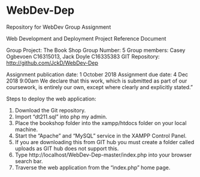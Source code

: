 # WebDev-Dep
Repository for WebDev Group Assignment

Web Development and Deployment
Project Reference Document 

Group Project: The Book Shop
Group Number: 5
Group members: Casey Ogbevoen C16315013, 
 		   Jack Doyle C16335383
GIT Repository: http://github.com/JckD/WebDev-Dep

Assignment publication date: 1 October 2018
Assignment due date: 4 Dec 2018 9:00am
We declare that this work, which is submitted as part of our coursework, is entirely our own, except where clearly and explicitly stated.”

Steps to deploy the web application:
1.	Download the Git repository.
2.	Import “dt211.sql” into php my admin.
3.	Place the bookshop folder into the xampp/htdocs folder on your local machine.
4.	Start the “Apache” and “MySQL” service in the XAMPP Control Panel.
5.  If you are downloading this from GIT hub you must create a folder called uploads as GIT hub does not support this.
6.	Type http://localhost/WebDev-Dep-master/index.php into your browser search bar.
7.	Traverse the web application from the “index.php” home page.
 

